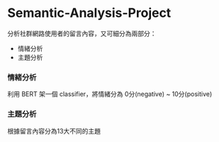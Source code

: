 ﻿# Semantic-Analysis-Project
分析社群網路使用者的留言內容，又可細分為兩部分：
* 情緒分析
* 主題分析

### 情緒分析
利用 BERT 架一個 classifier，將情緒分為 0分(negative) ~ 10分(positive)
### 主題分析
根據留言內容分為13大不同的主題
